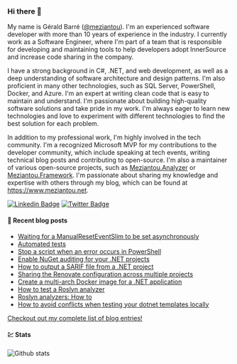 ### Hi there 👋

My name is Gérald Barré ([@meziantou](https://twitter.com/meziantou)). I'm an experienced software developer with more than 10 years of experience in the industry. I currently work as a Software Engineer, where I'm part of a team that is responsible for developing and maintaining tools to help developers adopt InnerSource and increase code sharing in the company.

I have a strong background in C#, .NET, and web development, as well as a deep understanding of software architecture and design patterns. I'm also proficient in many other technologies, such as SQL Server, PowerShell, Docker, and Azure. I'm an expert at writing clean code that is easy to maintain and understand. I'm passionate about building high-quality software solutions and take pride in my work. I'm always eager to learn new technologies and love to experiment with different technologies to find the best solution for each problem.

In addition to my professional work, I'm highly involved in the tech community. I'm a recognized Microsoft MVP for my contributions to the developer community, which include speaking at tech events, writing technical blog posts and contributing to open-source. I'm also a maintainer of various open-source projects, such as [Meziantou.Analyzer](https://github.com/meziantou/Meziantou.Analyzer) or [Meziantou.Framework](https://github.com/meziantou/Meziantou.Framework). I'm passionate about sharing my knowledge and expertise with others through my blog, which can be found at <https://www.meziantou.net>.

[![Linkedin Badge](https://img.shields.io/badge/-LinkedIn-blue?style=flat-square&logo=Linkedin&logoColor=white&link=https://www.linkedin.com/in/meziantou/)](https://www.linkedin.com/in/meziantou/)
[![Twitter Badge](https://img.shields.io/badge/-Twitter-1ca0f1?style=flat-square&labelColor=1ca0f1&logo=twitter&logoColor=white&link=https://twitter.com/meziantou)](https://twitter.com/meziantou)

#### 📗 Recent blog posts

<!--START_SECTION:feed-->
* [Waiting for a ManualResetEventSlim to be set asynchronously](https:&#x2F;&#x2F;www.meziantou.net&#x2F;waiting-for-a-manualreseteventslim-to-be-set-asynchronously.htm?utm_medium&#x3D;social&amp;utm_source&#x3D;syndication)
* [Automated tests](https:&#x2F;&#x2F;www.meziantou.net&#x2F;automated-tests.htm?utm_medium&#x3D;social&amp;utm_source&#x3D;syndication)
* [Stop a script when an error occurs in PowerShell](https:&#x2F;&#x2F;www.meziantou.net&#x2F;stop-the-script-when-an-error-occurs-in-powershell.htm?utm_medium&#x3D;social&amp;utm_source&#x3D;syndication)
* [Enable NuGet auditing for your .NET projects](https:&#x2F;&#x2F;www.meziantou.net&#x2F;enable-nuget-auditing-for-your-dotnet-projects.htm?utm_medium&#x3D;social&amp;utm_source&#x3D;syndication)
* [How to output a SARIF file from a .NET project](https:&#x2F;&#x2F;www.meziantou.net&#x2F;how-to-output-a-sarif-file-from-a-dotnet-project.htm?utm_medium&#x3D;social&amp;utm_source&#x3D;syndication)
* [Sharing the Renovate configuration across multiple projects](https:&#x2F;&#x2F;www.meziantou.net&#x2F;sharing-the-renovate-configuration-across-multiple-projects.htm?utm_medium&#x3D;social&amp;utm_source&#x3D;syndication)
* [Create a multi-arch Docker image for a .NET application](https:&#x2F;&#x2F;www.meziantou.net&#x2F;create-a-multi-arch-docker-image-for-a-dotnet-application.htm?utm_medium&#x3D;social&amp;utm_source&#x3D;syndication)
* [How to test a Roslyn analyzer](https:&#x2F;&#x2F;www.meziantou.net&#x2F;how-to-test-a-roslyn-analyzer.htm?utm_medium&#x3D;social&amp;utm_source&#x3D;syndication)
* [Roslyn analyzers: How to](https:&#x2F;&#x2F;www.meziantou.net&#x2F;roslyn-analyzers-how-to.htm?utm_medium&#x3D;social&amp;utm_source&#x3D;syndication)
* [How to avoid conflicts when testing your dotnet templates locally](https:&#x2F;&#x2F;www.meziantou.net&#x2F;how-to-avoid-conflicts-when-testing-your-dotnet-templates-locally.htm?utm_medium&#x3D;social&amp;utm_source&#x3D;syndication)
<!--END_SECTION:feed-->

[Checkout out my complete list of blog entries!](https://www.meziantou.net/archives.htm)

#### 💹 Stats

![Github stats](https://github-readme-stats.vercel.app/api?username=meziantou&show_icons=true&hide_border=true)
